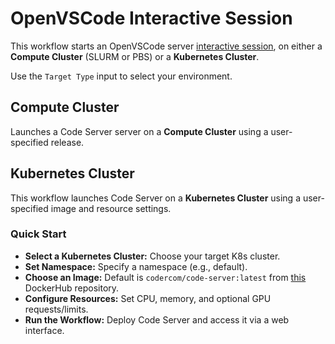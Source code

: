 # OpenVSCode Interactive Session
This workflow starts an OpenVSCode server [interactive session](https://github.com/parallelworks/interactive_session/blob/main/README-v3.md), on either a **Compute Cluster** (SLURM or PBS) or a **Kubernetes Cluster**.

Use the `Target Type` input to select your environment.

## Compute Cluster
Launches a Code Server server on a **Compute Cluster** using a user-specified release. 

## Kubernetes Cluster
This workflow launches Code Server on a **Kubernetes Cluster** using a user-specified image and resource settings. 

### Quick Start
- **Select a Kubernetes Cluster:** Choose your target K8s cluster.
- **Set Namespace:** Specify a namespace (e.g., default).
- **Choose an Image:** Default is `codercom/code-server:latest` from [this](https://hub.docker.com/r/codercom/code-server) DockerHub repository.
- **Configure Resources:** Set CPU, memory, and optional GPU requests/limits.
- **Run the Workflow:** Deploy Code Server and access it via a web interface.



